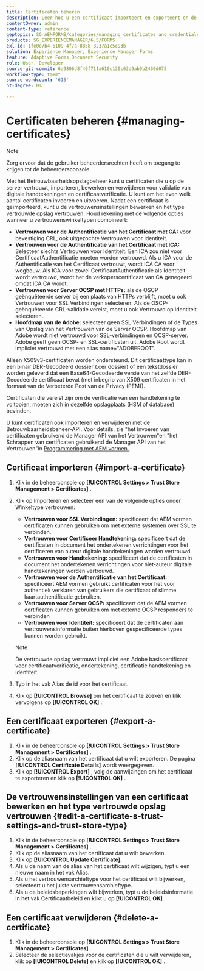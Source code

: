 ```yaml
---
title: Certificaten beheren
description: Leer hoe u een certificaat importeert en exporteert en de vertrouwensinstellingen ervan bewerkt.
contentOwner: admin
content-type: reference
geptopics: SG_AEMFORMS/categories/managing_certificates_and_credentials
products: SG_EXPERIENCEMANAGER/6.5/FORMS
exl-id: 1fe0e7b4-6109-4f7a-8858-8237a1c5c93b
solution: Experience Manager, Experience Manager Forms
feature: Adaptive Forms,Document Security
role: User, Developer
source-git-commit: 6a9806d8f40f711a610c130c63d9ab9b2460d075
workflow-type: tm+mt
source-wordcount: '615'
ht-degree: 0%

---
```


# Certificaten beheren {#managing-certificates}

>[!NOTE]
> 
> Zorg ervoor dat de gebruiker beheerdersrechten heeft om toegang te krijgen tot de beheerdersconsole.

Met het Betrouwbaarheidsopslagbeheer kunt u certificaten die u op de server vertrouwt, importeren, bewerken en verwijderen voor validatie van digitale handtekeningen en certificaatverificatie. U kunt om het even welk aantal certificaten invoeren en uitvoeren. Nadat een certificaat is geïmporteerd, kunt u de vertrouwensinstellingen bewerken en het type vertrouwde opslag vertrouwen. Houd rekening met de volgende opties wanneer u vertrouwenswinkeltypen combineert:

* **Vertrouwen voor de Authentificatie van het Certificaat met CA:** voor bevestiging CRL, ook uitgezochte Vertrouwen voor Identiteit.
* **Vertrouwen voor de Authentificatie van het Certificaat met ICA:** Selecteer slechts Vertrouwen voor Identiteit. Een ICA zou niet voor CertificaatAuthentificatie moeten worden vertrouwd. Als u ICA voor de Authentificatie van het Certificaat vertrouwt, wordt ICA CA voor wegbouw. Als ICA voor zowel CertificaatAuthentificatie als Identiteit wordt vertrouwd, wordt het de verkoperscertificaat van CA genegeerd omdat ICA CA wordt.
* **Vertrouwen voor Server OCSP met HTTPs:** als de OSCP geënquêteerde server bij een plaats van HTTPs verblijft, moet u ook Vertrouwen voor SSL Verbindingen selecteren. Als de OSCP-geënquêteerde CRL-validatie vereist, moet u ook Vertrouwd op identiteit selecteren.
* **Hoofdmap van de Adobe:** selecteer geen SSL Verbindingen of de Types van Opslag van het Vertrouwen van de Server OCSP. Hoofdmap van Adobe wordt niet vertrouwd voor SSL-verbindingen en OCSP-server. Adobe geeft geen OCSP- en SSL-certificaten uit. Adobe Root wordt impliciet vertrouwd met een alias name=&quot;ADOBEROOT&quot;.

Alleen X509v3-certificaten worden ondersteund. Dit certificaattype kan in een binair DER-Gecodeerd dossier (.cer dossier) of een tekstdossier worden geleverd dat een Base64-Gecodeerde versie van het zelfde DER-Gecodeerde certificaat bevat (met inbegrip van X509 certificaten in het formaat van de Verbeterde Post van de Privacy (PEM)).

Certificaten die vereist zijn om de verificatie van een handtekening te voltooien, moeten zich in dezelfde opslagplaats (HSM of database) bevinden.

U kunt certificaten ook importeren en verwijderen met de Betrouwbaarheidsbeheer-API. Voor details, zie &quot;het Invoeren van certificaten gebruikend de Manager API van het Vertrouwen&quot;en &quot;het Schrappen van certificaten gebruikend de Manager API van het Vertrouwen&quot;in [ Programmering met AEM vormen ](https://www.adobe.com/go/learn_aemforms_programming_63).

## Certificaat importeren {#import-a-certificate}

1. Klik in de beheerconsole op **[!UICONTROL Settings > Trust Store Management > Certificates]** .
1. Klik op Importeren en selecteer een van de volgende opties onder Winkeltype vertrouwen:

   * **Vertrouwen voor SSL Verbindingen:** specificeert dat AEM vormen certificaten kunnen gebruiken om met externe systemen over SSL te verbinden.
   * **Vertrouwen voor Certificeer Handtekening:** specificeert dat de certificaten in document het ondertekenen verrichtingen voor het certificeren van auteur digitale handtekeningen worden vertrouwd.
   * **Vertrouwen voor Handtekening:** specificeert dat de certificaten in document het ondertekenen verrichtingen voor niet-auteur digitale handtekeningen worden vertrouwd.
   * **Vertrouwen voor de Authentificatie van het Certificaat:** specificeert AEM vormen gebruikt certificaten voor het voor authentiek verklaren van gebruikers die certificaat of slimme kaartauthentificatie gebruiken.
   * **Vertrouwen voor Server OCSP:** specificeert dat de AEM vormen certificaten kunnen gebruiken om met externe OCSP responders te verbinden
   * **Vertrouwen voor Identiteit:** specificeert dat de certificaten aan vertrouwensinformatie buiten hierboven gespecificeerde types kunnen worden gebruikt.

   >[!NOTE]
   >
   >De vertrouwde opslag vertrouwt impliciet een Adobe basiscertificaat voor certificaatverificatie, ondertekening, certificatie handtekening en identiteit.

1. Typ in het vak Alias de id voor het certificaat.
1. Klik op **[!UICONTROL Browse]** om het certificaat te zoeken en klik vervolgens op **[!UICONTROL OK]** .

## Een certificaat exporteren {#export-a-certificate}

1. Klik in de beheerconsole op **[!UICONTROL Settings > Trust Store Management > Certificates]** .
1. Klik op de aliasnaam van het certificaat dat u wilt exporteren. De pagina **[!UICONTROL Certificate Details]** wordt weergegeven.
1. Klik op **[!UICONTROL Export]** , volg de aanwijzingen om het certificaat te exporteren en klik op **[!UICONTROL OK]** .

## De vertrouwensinstellingen van een certificaat bewerken en het type vertrouwde opslag vertrouwen {#edit-a-certificate-s-trust-settings-and-trust-store-type}

1. Klik in de beheerconsole op **[!UICONTROL Settings > Trust Store Management > Certificates]** .
1. Klik op de aliasnaam van het certificaat dat u wilt bewerken.
1. Klik op **[!UICONTROL Update Certificate]**.
1. Als u de naam van de alias van het certificaat wilt wijzigen, typt u een nieuwe naam in het vak Alias.
1. Als u het vertrouwensarchieftype voor het certificaat wilt bijwerken, selecteert u het juiste vertrouwensarchieftype.
1. Als u de beleidsbeperkingen wilt bijwerken, typt u de beleidsinformatie in het vak Certificaatbeleid en klikt u op **[!UICONTROL OK]** .

## Een certificaat verwijderen {#delete-a-certificate}

1. Klik in de beheerconsole op **[!UICONTROL Settings > Trust Store Management > Certificates]** .
1. Selecteer de selectievakjes voor de certificaten die u wilt verwijderen, klik op **[!UICONTROL Delete]** en klik op **[!UICONTROL OK]** .
